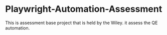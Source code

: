 # Playwright-Automation-Assessment
This is assessment base project that is held by the Wiley. it assess the QE automation. 
